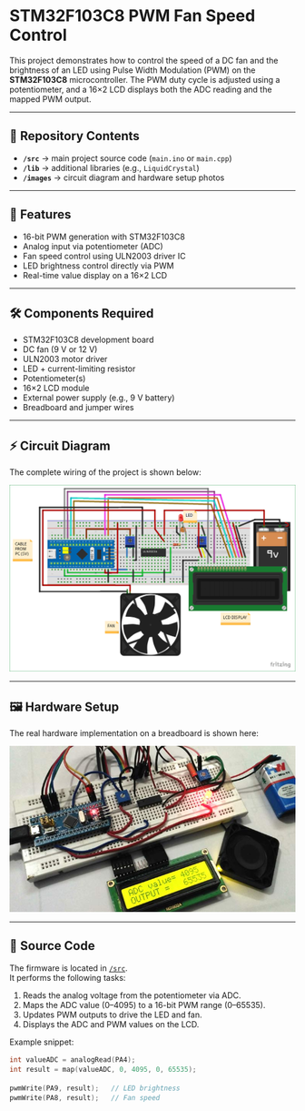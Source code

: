 # STM32F103C8 PWM Fan Speed Control

This project demonstrates how to control the speed of a DC fan and the brightness of an LED using Pulse Width Modulation (PWM) on the **STM32F103C8** microcontroller. The PWM duty cycle is adjusted using a potentiometer, and a 16×2 LCD displays both the ADC reading and the mapped PWM output.

---

## 📌 Repository Contents

- **`/src`** → main project source code (`main.ino` or `main.cpp`)  
- **`/lib`** → additional libraries (e.g., `LiquidCrystal`)  
- **`/images`** → circuit diagram and hardware setup photos  

---

## 🔧 Features

- 16-bit PWM generation with STM32F103C8  
- Analog input via potentiometer (ADC)  
- Fan speed control using ULN2003 driver IC  
- LED brightness control directly via PWM  
- Real-time value display on a 16×2 LCD  

---

## 🛠️ Components Required

- STM32F103C8 development board  
- DC fan (9 V or 12 V)  
- ULN2003 motor driver  
- LED + current-limiting resistor  
- Potentiometer(s)  
- 16×2 LCD module  
- External power supply (e.g., 9 V battery)  
- Breadboard and jumper wires  

---

## ⚡ Circuit Diagram

The complete wiring of the project is shown below:  

![Circuit Diagram](./images/CircuitDiagram.png)  

---

## 🖼️ Hardware Setup

The real hardware implementation on a breadboard is shown here:  

![Hardware Setup](./images/hardware.jpg)  

---

## 📜 Source Code

The firmware is located in [`/src`](./src).  
It performs the following tasks:  

1. Reads the analog voltage from the potentiometer via ADC.  
2. Maps the ADC value (0–4095) to a 16-bit PWM range (0–65535).  
3. Updates PWM outputs to drive the LED and fan.  
4. Displays the ADC and PWM values on the LCD.  

Example snippet:  

```cpp
int valueADC = analogRead(PA4);
int result = map(valueADC, 0, 4095, 0, 65535);

pwmWrite(PA9, result);   // LED brightness
pwmWrite(PA8, result);   // Fan speed
